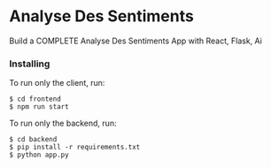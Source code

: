# Analyse Des Sentiments

Build a COMPLETE Analyse Des Sentiments App with React, Flask, Ai

### Installing

To run only the client, run:

```
$ cd frontend
$ npm run start
```

To run only the backend, run:

```
$ cd backend
$ pip install -r requirements.txt
$ python app.py
```
